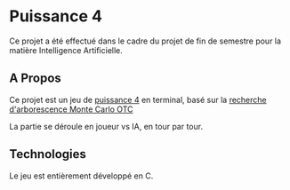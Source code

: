 # Puissance 4
Ce projet a été effectué dans le cadre du projet de fin de semestre pour la matière Intelligence Artificielle.

## A Propos
Ce projet est un jeu de [puissance 4](https://fr.wikipedia.org/wiki/Puissance_4) en terminal, basé sur la [recherche d'arborescence Monte Carlo OTC](https://fr.wikipedia.org/wiki/Recherche_arborescente_Monte-Carlo)

La partie se déroule en joueur vs IA, en tour par tour.

## Technologies
Le jeu est entièrement développé en C.
